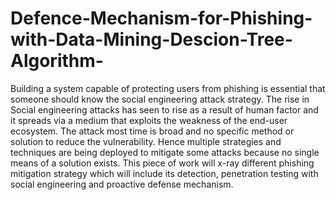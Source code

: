# Defence-Mechanism-for-Phishing-with-Data-Mining-Descion-Tree-Algorithm-
Building a system capable of protecting users from phishing is essential that someone should know the social engineering attack strategy. The rise in Social engineering attacks has seen to rise as a result of human factor and it spreads via a medium that exploits the weakness of the end-user ecosystem. The attack most time is broad and no specific method or solution to reduce the vulnerability. Hence multiple strategies and techniques are being deployed to mitigate some attacks because no single means of a solution exists. This piece of work will x-ray different phishing mitigation strategy which will include its detection, penetration testing with social engineering and proactive defense mechanism.
